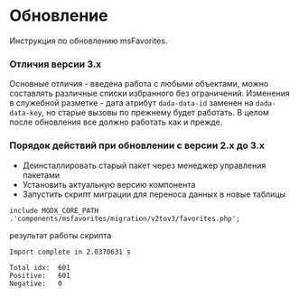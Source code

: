 # Обновление
Инструкция по обновлению msFavorites.

### Отличия версии 3.x
Основные отличия - введена работа с любыми объектами, можно составлять различные списки избранного без ограничений.
Изменения в служебной разметке - дата атрибут `dada-data-id` заменен на `dada-data-key`, но старые вызовы по прежнему будет работать. В целом после обновления все должно работать как и прежде.

### Порядок действий при обновлении с версии 2.x до 3.x
- Деинсталлировать старый пакет через менеджер управления пакетами
- Установить актуальную версию компонента
- Запустить скрипт миграции для переноса данных в новые таблицы
```
include MODX_CORE_PATH .'components/msfavorites/migration/v2tov3/favorites.php';
```

результат работы скрипта 
```
Import complete in 2.0370631 s

Total idx:	601
Positive:	601
Negative:	0
```
